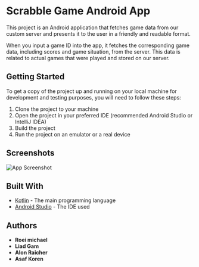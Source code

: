 # Scrabble Game Android App

This project is an Android application that fetches game data from our custom server and presents it to the user in a friendly and readable format. 

When you input a game ID into the app, it fetches the corresponding game data, including scores and game situation, from the server. This data is related to actual games that were played and stored on our server.

## Getting Started

To get a copy of the project up and running on your local machine for development and testing purposes, you will need to follow these steps:

1. Clone the project to your machine
2. Open the project in your preferred IDE (recommended Android Studio or IntelliJ IDEA)
3. Build the project
4. Run the project on an emulator or a real device

## Screenshots

![App Screenshot](./images/ss.png)

## Built With

- [Kotlin](https://kotlinlang.org/) - The main programming language
- [Android Studio](https://developer.android.com/studio) - The IDE used

## Authors

- **Roei michael**
- **Liad Gam**
- **Alon Raicher**
- **Asaf Koren**

